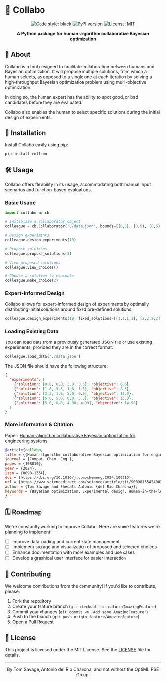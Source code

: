 # 🤝 Collabo

<div align="center">

[![Code style: black](https://img.shields.io/badge/code%20style-black-000000.svg)](https://github.com/psf/black)
[![PyPI version](https://badge.fury.io/py/collabo.svg)](https://badge.fury.io/py/collabo)
[![License: MIT](https://img.shields.io/badge/License-MIT-yellow.svg)](https://opensource.org/licenses/MIT)

**A Python package for human-algorithm collaborative Bayesian optimization**

</div>

## 📖 About

Collabo is a tool designed to facilitate collaboration between humans and Bayesian optimization. It will propose multiple solutions, from which a human selects, as opposed to a single one at each iteration by solving a high-throughput Bayesian optimization problem using multi-objective optimization. 

In doing so, the human expert has the ability to spot good, or bad candidates before they are evaluated. 

Collabo also enables the human to select specific solutions during the initial design of experiments. 

## 🚀 Installation

Install Collabo easily using pip:

```bash
pip install collabo
```

## 🛠️ Usage

Collabo offers flexibility in its usage, accommodating both manual input scenarios and function-based evaluations.

### Basic Usage

```python
import collabo as cb 

# Initialize a collaborator object
colleague = cb.Collaborator('./data.json', bounds=[(0,5), (0,5), (0,5), (0,5)])

# Design experiments
colleague.design_experiments(10)

# Propose solutions
colleague.propose_solutions(3)

# View proposed solutions
colleague.view_choices()

# Choose a solution to evaluate
colleague.make_choice(2)
```

### Expert-Informed Design

Collabo allows for expert-informed design of experiments by optimally distributing initial solutions around fixed pre-defined solutions:

```python
colleague.design_experiments(10, fixed_solutions=[[1,1,1,1], [2,2,2,2], [3,3,3,3]])
```

### Loading Existing Data

You can load data from a previously generated JSON file or use existing experiments, provided they are in the correct format:

```python
colleague.load_data('./data.json')
```

The JSON file should have the following structure:

```json
{
  "experiments": [
    {"solution": [0.0, 0.0, 3.3, 3.3], "objective": 6.6},
    {"solution": [1.6, 3.3, 1.6, 1.6], "objective": 8.3},
    {"solution": [3.3, 1.6, 5.0, 0.0], "objective": 10.0},
    {"solution": [5.0, 5.0, 0.0, 5.0], "objective": 15.0},
    {"solution": [5.0, 0.0, 4.98, 4.99], "objective": 14.98}
  ]
}
```


### More information & Citation 

Paper: [Human-algorithm collaborative Bayesian optimization for engineering systems](https://doi.org/10.1016/j.compchemeng.2024.108810)

```bibtex
@article{collabo,
title = {{Human-algorithm collaborative Bayesian optimization for engineering systems}},
journal = {Comput. Chem. Eng.},
pages = {108810},
year = {2024},
issn = {0098-1354},
doi = {https://doi.org/10.1016/j.compchemeng.2024.108810},
url = {https://www.sciencedirect.com/science/article/pii/S009813542400228X},
author = {Tom Savage and Ehecatl Antonio {del Rio Chanona}},
keywords = {Bayesian optimization, Experimental design, Human-in-the-loop, Domain knowledge}
}
```


## 🗓️ Roadmap

We're constantly working to improve Collabo. Here are some features we're planning to implement:

- [ ] Improve data loading and current state management
- [ ] Implement storage and visualization of proposed and selected choices
- [ ] Enhance documentation with more examples and use cases
- [ ] Develop a graphical user interface for easier interaction

## 🤝 Contributing

We welcome contributions from the community! If you'd like to contribute, please:

1. Fork the repository
2. Create your feature branch (`git checkout -b feature/AmazingFeature`)
3. Commit your changes (`git commit -m 'Add some AmazingFeature'`)
4. Push to the branch (`git push origin feature/AmazingFeature`)
5. Open a Pull Request

## 📄 License

This project is licensed under the MIT License. See the [LICENSE](LICENSE) file for details.

---

<p align="center">By Tom Savage, Antonio del Rio Chanona, and not without the OptiML PSE Group.</p>